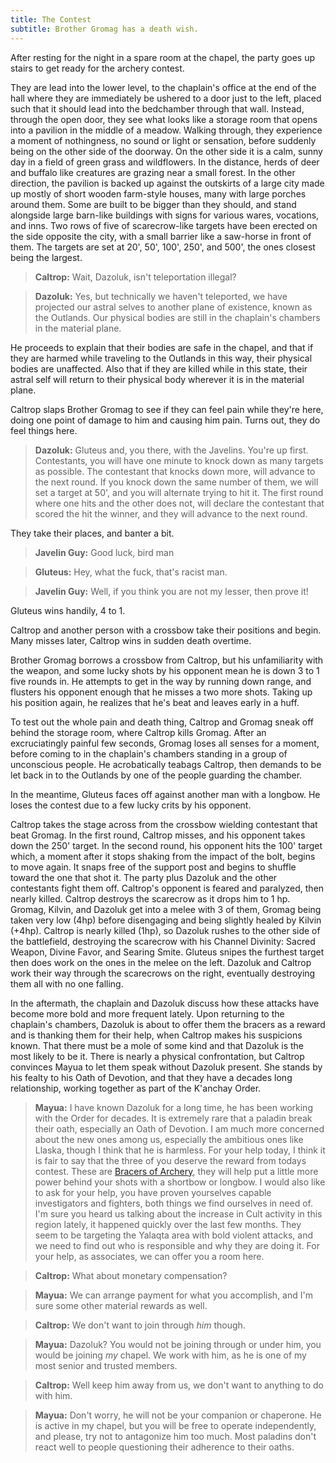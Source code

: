 ```yaml
---
title: The Contest
subtitle: Brother Gromag has a death wish.
---
```


After resting for the night in a spare room at the chapel, the party goes up stairs to get ready for the archery contest.

They are lead into the lower level, to the chaplain's office at the end of the hall where they are immediately be ushered to a door just to the left, placed such that it should lead into the bedchamber through that wall.  Instead, through the open door, they see what looks like a storage room that opens into a pavilion in the middle of a meadow.  Walking through, they experience a moment of nothingness, no sound or light or sensation, before suddenly being on the other side of the doorway.  On the other side it is a calm, sunny day in a field of green grass and wildflowers.  In the distance, herds of deer and buffalo like creatures are grazing near a small forest.  In the other direction, the pavilion is backed up against the outskirts of a large city made up mostly of short wooden farm-style houses, many with large porches around them.  Some are built to be bigger than they should, and stand alongside large barn-like buildings with signs for various wares, vocations, and inns.  Two rows of five of scarecrow-like targets have been erected on the side opposite the city, with a small barrier like a saw-horse in front of them.  The targets are set at 20', 50', 100', 250', and 500', the ones closest being the largest.

> **Caltrop:** Wait, Dazoluk, isn't teleportation illegal?

> **Dazoluk:** Yes, but technically we haven't teleported, we have projected our astral selves to another plane of existence, known as the Outlands.  Our physical bodies are still in the chaplain's chambers in the material plane.

He proceeds to explain that their bodies are safe in the chapel, and that if they are harmed while traveling to the Outlands in this way, their physical bodies are unaffected.  Also that if they are killed while in this state, their astral self will return to their physical body wherever it is in the material plane.

Caltrop slaps Brother Gromag to see if they can feel pain while they're here, doing one point of damage to him and causing him pain.  Turns out, they do feel things here.

> **Dazoluk:** Gluteus and, you there, with the Javelins.  You're up first.  Contestants, you will have one minute to knock down as many targets as possible.  The contestant that knocks down more, will advance to the next round.  If you knock down the same number of them, we will set a target at 50', and you will alternate trying to hit it.  The first round where one hits and the other does not, will declare the contestant that scored the hit the winner, and they will advance to the next round.

They take their places, and banter a bit.

> **Javelin Guy:** Good luck, bird man

> **Gluteus:** Hey, what the fuck, that's racist man.

> **Javelin Guy:** Well, if you think you are not my lesser, then prove it!

Gluteus wins handily, 4 to 1.

Caltrop and another person with a crossbow take their positions and begin.  Many misses later, Caltrop wins in sudden death overtime.

Brother Gromag borrows a crossbow from Caltrop, but his unfamiliarity with the weapon, and some lucky shots by his opponent mean he is down 3 to 1 five rounds in.  He attempts to get in the way by running down range, and flusters his opponent enough that he misses a two more shots.  Taking up his position again, he realizes that he's beat and leaves early in a huff.

To test out the whole pain and death thing, Caltrop and Gromag sneak off behind the storage room, where Caltrop kills Gromag.  After an excruciatingly painful few seconds, Gromag loses all senses for a moment, before coming to in the chaplain's chambers standing in a group of unconscious people.  He acrobatically teabags Caltrop, then demands to be let back in to the Outlands by one of the people guarding the chamber.

In the meantime, Gluteus faces off against another man with a longbow.  He loses the contest due to a few lucky crits by his opponent.

Caltrop takes the stage across from the crossbow wielding contestant that beat Gromag.  In the first round, Caltrop misses, and his opponent takes down the 250' target.  In the second round, his opponent hits the 100' target which, a moment after it stops shaking from the impact of the bolt, begins to move again.  It snaps free of the support post and begins to shuffle toward the one that shot it.  The party plus Dazoluk and the other contestants fight them off.  Caltrop's opponent is feared and paralyzed, then nearly killed.  Caltrop destroys the scarecrow as it drops him to 1 hp.  Gromag, Kilvin, and Dazoluk get into a melee with 3 of them, Gromag being taken very low (4hp) before disengaging and being slightly healed by Kilvin (+4hp).  Caltrop is nearly killed (1hp), so Dazoluk rushes to the other side of the battlefield, destroying the scarecrow with his Channel Divinity: Sacred Weapon, Divine Favor, and Searing Smite.  Gluteus snipes the furthest target then does work on the ones in the melee on the left.  Dazoluk and Caltrop work their way through the scarecrows on the right, eventually destroying them all with no one falling.

In the aftermath, the chaplain and Dazoluk discuss how these attacks have become more bold and more frequent lately.  Upon returning to the chaplain's chambers, Dazoluk is about to offer them the bracers as a reward and is thanking them for their help, when Caltrop makes his suspicions known.  That there must be a mole of some kind and that Dazoluk is the most likely to be it.  There is nearly a physical confrontation, but Caltrop convinces Mayua to let them speak without Dazoluk present.  She stands by his fealty to his Oath of Devotion, and that they have a decades long relationship, working together as part of the K'anchay Order.

> **Mayua:** I have known Dazoluk for a long time, he has been working with the Order for decades.  It is extremely rare that a paladin break their oath, especially an Oath of Devotion.  I am much more concerned about the new ones among us, especially the ambitious ones like Llaska, though I think that he is harmless.  For your help today, I think it is fair to say that the three of you deserve the reward from todays contest.  These are [Bracers of Archery](https://www.dndbeyond.com/magic-items/bracers-of-archery), they will help put a little more power behind your shots with a shortbow or longbow.  I would also like to ask for your help, you have proven yourselves capable investigators and fighters, both things we find ourselves in need of.  I'm sure you heard us talking about the increase in Cult activity in this region lately, it happened quickly over the last few months.  They seem to be targeting the Yalaqta area with bold violent attacks, and we need to find out who is responsible and why they are doing it.  For your help, as associates, we can offer you a room here.

> **Caltrop:** What about monetary compensation?

> **Mayua:** We can arrange payment for what you accomplish, and I'm sure some other material rewards as well.

> **Caltrop:** We don't want to join through *him* though.

> **Mayua:** Dazoluk?  You would not be joining through or under him, you would be joining *my* chapel.  We work with him, as he is one of my most senior and trusted members.

> **Caltrop:** Well keep him away from us, we don't want to anything to do with him.

> **Mayua:** Don't worry, he will not be your companion or chaperone.  He is active in my chapel, but you will be free to operate independently, and please, try not to antagonize him too much.  Most paladins don't react well to people questioning their adherence to their oaths.

